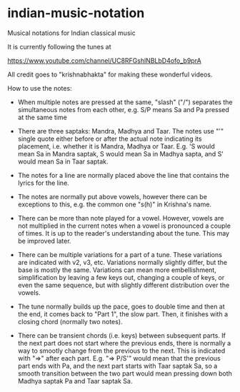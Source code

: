 # indian-music-notation
Musical notations for Indian classical music

It is currently following the tunes at

https://www.youtube.com/channel/UC8RFGshlNBLbD4ofo_b9prA

All credit goes to "krishnabhakta" for making these wonderful videos.

How to use the notes:

* When multiple notes are pressed at the same, "slash" ("/") separates the
simultaneous notes from each other, e.g. S/P means Sa and Pa pressed at the same
time

* There are three saptaks: Mandra, Madhya and Taar. The notes use "'" single
quote either before or after the actual note indicating its placement, i.e.
whether it is Mandra, Madhya or Taar. E.g. 'S would mean Sa in Mandra saptak, S
would mean Sa in Madhya sapta, and S' would mean Sa in Taar saptak.

* The notes for a line are normally placed above the line that contains the
lyrics for the line.

* The notes are normally put above vowels, however there can be exceptions to
this, e.g. the common one "s(h)" in Krishna's name.

* There can be more than note played for a vowel. However, vowels are not
multiplied in the current notes when a vowel is pronounced a couple of times. It
is up to the reader's understanding about the tune. This may be improved later.

* There can be multiple variations for a part of a tune. These variations are
indicated with v2, v3, etc. Variations normally slightly differ, but the base is
mostly the same. Variations can mean more embellishment, simplification by
leaving a few keys out, changing a couple of keys, or even the same sequence,
but with slightly different distribution over the vowels.

* The tune normally builds up the pace, goes to double time and then at the end,
it comes back to "Part 1", the slow part. Then, it finishes with a closing chord
(normally two notes).

* There can be transient chords (i.e. keys) between subsequent parts. If the
next part does not start where the previous ends, there is normally a way to
smootly change from the previous to the next. This is indicated with "=>" after
each part. E.g. "=> P/S'" would mean that the previous part ends with Pa, and
the next part starts with Taar saptak Sa, so a smooth transition between the two
part would mean pressing down both Madhya saptak Pa and Taar saptak Sa.
